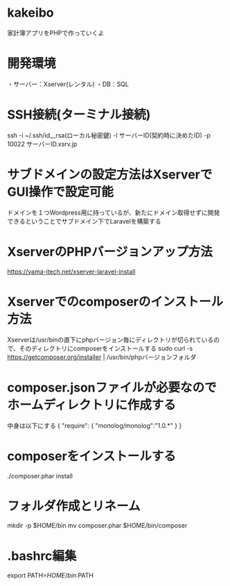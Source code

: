 # kakeibo
家計簿アプリをPHPで作っていくよ

# 開発環境
・サーバー：Xserver(レンタル)
・DB：SQL

# SSH接続(ターミナル接続)
ssh -i ~/.ssh/id__rsa(ローカル秘密鍵) -l サーバーID(契約時に決めたID) -p 10022 サーバーID.xsrv.jp

# サブドメインの設定方法はXserverでGUI操作で設定可能
ドメインを１つWordpress用に持っているが、新たにドメイン取得せずに開発できるということでサブドメイン下でLaravelを構築する

# XserverのPHPバージョンアップ方法
https://yama-itech.net/xserver-laravel-install

# Xserverでのcomposerのインストール方法
Xserverは/usr/binの直下にphpバージョン毎にディレクトリが切られているので、そのディレクトリにcomposerをインストールする
sudo curl -s https://getcomposer.org/installer | /usr/bin/phpバージョンフォルダ

# composer.jsonファイルが必要なのでホームディレクトリに作成する
中身は以下にする
{
  "require": {
    "monolog/monolog":"1.0.*"
  }
}

# composerをインストールする
./composer.phar install

# フォルダ作成とリネーム
mkdir -p $HOME/bin
mv composer.phar $HOME/bin/composer

# .bashrc編集
export PATH=$HOME/bin:$PATH
